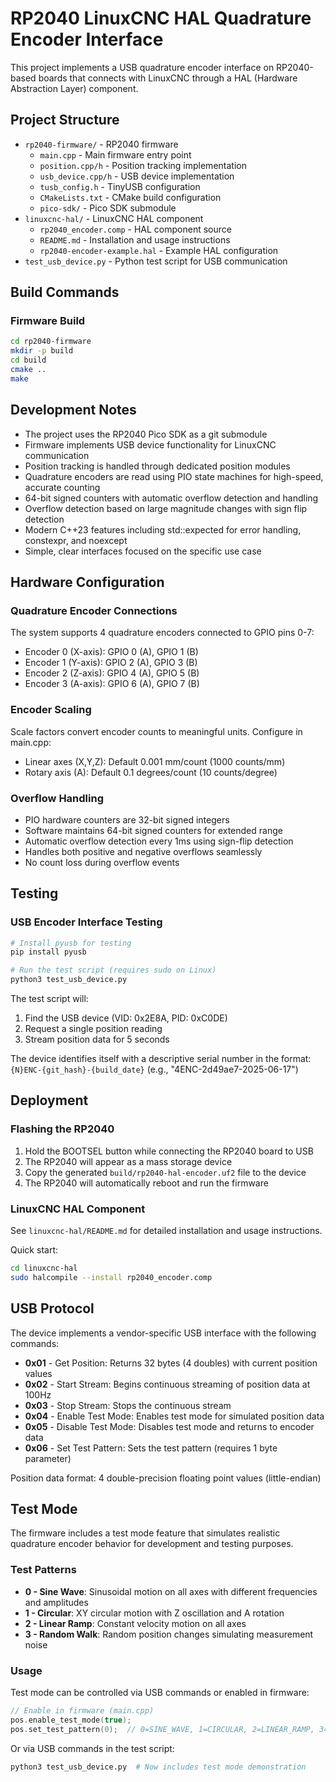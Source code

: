 # RP2040 LinuxCNC HAL Quadrature Encoder Interface

This project implements a USB quadrature encoder interface on RP2040-based boards that connects with LinuxCNC through a HAL (Hardware Abstraction Layer) component.

## Project Structure

- `rp2040-firmware/` - RP2040 firmware
  - `main.cpp` - Main firmware entry point
  - `position.cpp/h` - Position tracking implementation
  - `usb_device.cpp/h` - USB device implementation
  - `tusb_config.h` - TinyUSB configuration
  - `CMakeLists.txt` - CMake build configuration
  - `pico-sdk/` - Pico SDK submodule
- `linuxcnc-hal/` - LinuxCNC HAL component
  - `rp2040_encoder.comp` - HAL component source
  - `README.md` - Installation and usage instructions
  - `rp2040-encoder-example.hal` - Example HAL configuration
- `test_usb_device.py` - Python test script for USB communication

## Build Commands

### Firmware Build
```bash
cd rp2040-firmware
mkdir -p build
cd build
cmake ..
make
```

## Development Notes

- The project uses the RP2040 Pico SDK as a git submodule
- Firmware implements USB device functionality for LinuxCNC communication
- Position tracking is handled through dedicated position modules
- Quadrature encoders are read using PIO state machines for high-speed, accurate counting
- 64-bit signed counters with automatic overflow detection and handling
- Overflow detection based on large magnitude changes with sign flip detection
- Modern C++23 features including std::expected for error handling, constexpr, and noexcept
- Simple, clear interfaces focused on the specific use case

## Hardware Configuration

### Quadrature Encoder Connections
The system supports 4 quadrature encoders connected to GPIO pins 0-7:
- Encoder 0 (X-axis): GPIO 0 (A), GPIO 1 (B)
- Encoder 1 (Y-axis): GPIO 2 (A), GPIO 3 (B)
- Encoder 2 (Z-axis): GPIO 4 (A), GPIO 5 (B)
- Encoder 3 (A-axis): GPIO 6 (A), GPIO 7 (B)

### Encoder Scaling
Scale factors convert encoder counts to meaningful units. Configure in main.cpp:
- Linear axes (X,Y,Z): Default 0.001 mm/count (1000 counts/mm)
- Rotary axis (A): Default 0.1 degrees/count (10 counts/degree)

### Overflow Handling
- PIO hardware counters are 32-bit signed integers
- Software maintains 64-bit signed counters for extended range
- Automatic overflow detection every 1ms using sign-flip detection
- Handles both positive and negative overflows seamlessly
- No count loss during overflow events

## Testing

### USB Encoder Interface Testing
```bash
# Install pyusb for testing
pip install pyusb

# Run the test script (requires sudo on Linux)
python3 test_usb_device.py
```

The test script will:
1. Find the USB device (VID: 0x2E8A, PID: 0xC0DE)
2. Request a single position reading
3. Stream position data for 5 seconds

The device identifies itself with a descriptive serial number in the format:
`{N}ENC-{git_hash}-{build_date}` (e.g., "4ENC-2d49ae7-2025-06-17")

## Deployment

### Flashing the RP2040
1. Hold the BOOTSEL button while connecting the RP2040 board to USB
2. The RP2040 will appear as a mass storage device
3. Copy the generated `build/rp2040-hal-encoder.uf2` file to the device
4. The RP2040 will automatically reboot and run the firmware

### LinuxCNC HAL Component
See `linuxcnc-hal/README.md` for detailed installation and usage instructions.

Quick start:
```bash
cd linuxcnc-hal
sudo halcompile --install rp2040_encoder.comp
```

## USB Protocol

The device implements a vendor-specific USB interface with the following commands:

- **0x01** - Get Position: Returns 32 bytes (4 doubles) with current position values
- **0x02** - Start Stream: Begins continuous streaming of position data at 100Hz
- **0x03** - Stop Stream: Stops the continuous stream
- **0x04** - Enable Test Mode: Enables test mode for simulated position data
- **0x05** - Disable Test Mode: Disables test mode and returns to encoder data
- **0x06** - Set Test Pattern: Sets the test pattern (requires 1 byte parameter)

Position data format: 4 double-precision floating point values (little-endian)

## Test Mode

The firmware includes a test mode feature that simulates realistic quadrature encoder behavior for development and testing purposes.

### Test Patterns

- **0 - Sine Wave**: Sinusoidal motion on all axes with different frequencies and amplitudes
- **1 - Circular**: XY circular motion with Z oscillation and A rotation
- **2 - Linear Ramp**: Constant velocity motion on all axes
- **3 - Random Walk**: Random position changes simulating measurement noise

### Usage

Test mode can be controlled via USB commands or enabled in firmware:

```cpp
// Enable in firmware (main.cpp)
pos.enable_test_mode(true);
pos.set_test_pattern(0);  // 0=SINE_WAVE, 1=CIRCULAR, 2=LINEAR_RAMP, 3=RANDOM_WALK
```

Or via USB commands in the test script:
```bash
python3 test_usb_device.py  # Now includes test mode demonstration
```